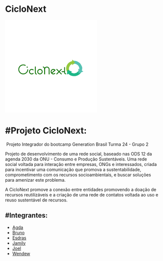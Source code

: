 # CicloNext

<img src="CicloNext.png" style=" width:300px; height:300px" />





# #Projeto CicloNext:

​	Projeto Integrador do bootcamp Generation Brasil Turma 24 - Grupo 2

Projeto de desenvolvimento de uma rede social, baseado nas ODS 12 da agenda 2030 da ONU - Consumo e Produção Sustentáveis. Uma rede social voltada para interação entre empresas, ONGs e interessados, criada para incentivar uma comunicação que promova a sustentabilidade, comprometimento com os recursos socioambientais, e buscar soluções para amenizar este problema.

A CicloNext promove a conexão entre entidades promovendo a doação de recursos reutilizáveis e a criação de uma rede de contatos voltada ao uso e reuso sustentável de recursos.



## #Integrantes:

* [Agda](https://github.com/agdaa)
* [Bruno](https://github.com/brunosequeira1)
* [Esdras](https://github.com/Esdrashx)
* [Jamily](https://github.com/JamilyM)
* [Joel](https://github.com/JoelRFJunior)
* [Wendew](https://github.com/wendewfranco)
